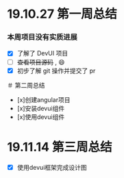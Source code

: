  
# 19.10.27 第一周总结

### 本周项目没有实质进展

- [x] 了解了 DevUI 项目
- [ ] ~~查看项目源码~~ , :smile:
- [x] 初步了解 git 操作并提交了 pr

＃  第二周总结
- [x]创建angular项目
- [x]安装devui组件
- [x]使用devui组件

# 19.11.14 第三周总结
- [x] 使用devui框架完成设计图
